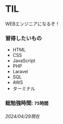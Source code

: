 # TIL
WEBエンジニアになるぞ！

### 習得したいもの
- HTML
- CSS
- JavaScript
- PHP
- Laravel
- SQL
- AWS
- ターミナル

### 総勉強時間: `75時間`
###### 2024/04/29現在
